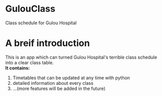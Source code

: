# GulouClass
Class schedule for Gulou Hospital

# A breif introduction
This is an app which can turned Gulou Hospital's terrible class schedule into a clear class table.  
**It contains:**
1. Timetables that can be updated at any time with python
2. detailed information about every class
3. ...(more features will be added in the future)
